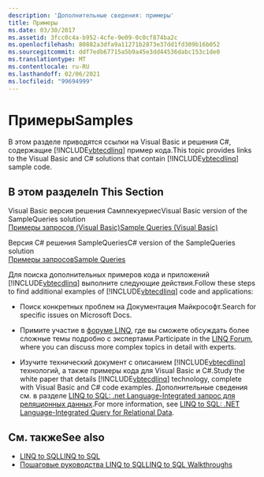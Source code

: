 ```yaml
---
description: 'Дополнительные сведения: примеры'
title: Примеры
ms.date: 03/30/2017
ms.assetid: 3fcc0c4a-b952-4cfe-9e09-0c0cf874ba2c
ms.openlocfilehash: 80882a3dfa9a11271b2873e37dd1fd309b16b052
ms.sourcegitcommit: ddf7edb67715a5b9a45e3dd44536dabc153c1de0
ms.translationtype: MT
ms.contentlocale: ru-RU
ms.lasthandoff: 02/06/2021
ms.locfileid: "99694999"
---
```

# <a name="samples"></a><span data-ttu-id="72264-103">Примеры</span><span class="sxs-lookup"><span data-stu-id="72264-103">Samples</span></span>

<span data-ttu-id="72264-104">В этом разделе приводятся ссылки на Visual Basic и решения C#, содержащие [!INCLUDE[vbtecdlinq](../../../../../../includes/vbtecdlinq-md.md)] пример кода.</span><span class="sxs-lookup"><span data-stu-id="72264-104">This topic provides links to the Visual Basic and C# solutions that contain [!INCLUDE[vbtecdlinq](../../../../../../includes/vbtecdlinq-md.md)] sample code.</span></span>  
  
## <a name="in-this-section"></a><span data-ttu-id="72264-105">В этом разделе</span><span class="sxs-lookup"><span data-stu-id="72264-105">In This Section</span></span>  

 <span data-ttu-id="72264-106">Visual Basic версия решения Самплекуериес</span><span class="sxs-lookup"><span data-stu-id="72264-106">Visual Basic version of the SampleQueries solution</span></span>  
 [<span data-ttu-id="72264-107">Примеры запросов (Visual Basic)</span><span class="sxs-lookup"><span data-stu-id="72264-107">Sample Queries (Visual Basic)</span></span>](../../../../../visual-basic/programming-guide/language-features/linq/introduction-to-linq.md)  
  
 <span data-ttu-id="72264-108">Версия C# решения SampleQueries</span><span class="sxs-lookup"><span data-stu-id="72264-108">C# version of the SampleQueries solution</span></span>  
 <span data-ttu-id="72264-109">[Примеры запросов](/previous-versions/visualstudio/visual-studio-2008/bb397972(v=vs.90))</span><span class="sxs-lookup"><span data-stu-id="72264-109">[Sample Queries](/previous-versions/visualstudio/visual-studio-2008/bb397972(v=vs.90))</span></span>  
  
 <span data-ttu-id="72264-110">Для поиска дополнительных примеров кода и приложений [!INCLUDE[vbtecdlinq](../../../../../../includes/vbtecdlinq-md.md)] выполните следующие действия.</span><span class="sxs-lookup"><span data-stu-id="72264-110">Follow these steps to find additional examples of [!INCLUDE[vbtecdlinq](../../../../../../includes/vbtecdlinq-md.md)] code and applications:</span></span>  
  
- <span data-ttu-id="72264-111">Поиск конкретных проблем на Документация Майкрософт.</span><span class="sxs-lookup"><span data-stu-id="72264-111">Search for specific issues on Microsoft Docs.</span></span>  
  
- <span data-ttu-id="72264-112">Примите участие в [форуме LINQ](https://social.msdn.microsoft.com/forums/en-us/home?forum=linqtosql), где вы сможете обсуждать более сложные темы подробно с экспертами.</span><span class="sxs-lookup"><span data-stu-id="72264-112">Participate in the [LINQ Forum](https://social.msdn.microsoft.com/forums/en-us/home?forum=linqtosql), where you can discuss more complex topics in detail with experts.</span></span>  
  
- <span data-ttu-id="72264-113">Изучите технический документ с описанием [!INCLUDE[vbtecdlinq](../../../../../../includes/vbtecdlinq-md.md)] технологий, а также примеры кода для Visual Basic и C#.</span><span class="sxs-lookup"><span data-stu-id="72264-113">Study the white paper that details [!INCLUDE[vbtecdlinq](../../../../../../includes/vbtecdlinq-md.md)] technology, complete with Visual Basic and C# code examples.</span></span> <span data-ttu-id="72264-114">Дополнительные сведения см. в разделе [LINQ to SQL: .net Language-Integrated запрос для реляционных данных](/previous-versions/dotnet/articles/bb425822(v=msdn.10)).</span><span class="sxs-lookup"><span data-stu-id="72264-114">For more information, see [LINQ to SQL: .NET Language-Integrated Query for Relational Data](/previous-versions/dotnet/articles/bb425822(v=msdn.10)).</span></span>  
  
## <a name="see-also"></a><span data-ttu-id="72264-115">См. также</span><span class="sxs-lookup"><span data-stu-id="72264-115">See also</span></span>

- [<span data-ttu-id="72264-116">LINQ to SQL</span><span class="sxs-lookup"><span data-stu-id="72264-116">LINQ to SQL</span></span>](index.md)
- <span data-ttu-id="72264-117">[Пошаговые руководства LINQ to SQL](/previous-versions/visualstudio/visual-studio-2008/bb386295(v=vs.90))</span><span class="sxs-lookup"><span data-stu-id="72264-117">[LINQ to SQL Walkthroughs](/previous-versions/visualstudio/visual-studio-2008/bb386295(v=vs.90))</span></span>
